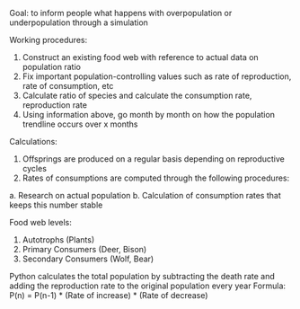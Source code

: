 Goal: to inform people what happens with overpopulation or underpopulation through a simulation

Working procedures:
1. Construct an existing food web with reference to actual data on population ratio
2. Fix important population-controlling values such as rate of reproduction, rate of consumption, etc
3. Calculate ratio of species and calculate the consumption rate, reproduction rate
4. Using information above, go month by month on how the population trendline occurs over x months

Calculations:
1. Offsprings are produced on a regular basis depending on reproductive cycles
2. Rates of consumptions are computed through the following procedures:

a. Research on actual population
b. Calculation of consumption rates that keeps this number stable

Food web levels:
1. Autotrophs (Plants)
2. Primary Consumers (Deer, Bison)
3. Secondary Consumers (Wolf, Bear)

Python calculates the total population by subtracting the death rate and adding the reproduction rate to the original population every year
Formula: P(n) = P(n-1) * (Rate of increase) * (Rate of decrease)
